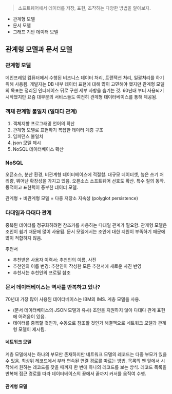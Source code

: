 > 소프트웨어에서 데이터를 저장, 표현, 조작하는 다양한 방법을 알아보자.
- 관계형 모델
- 문서 모델
- 그래프 기반 데이터 모델


## 관계형 모델과 문서 모델

### 관계형 모델
메인프레임 컴퓨터에서 수행된 비즈니스 데이터 처리, 트랜잭션 처리, 일괄처리를 하기 위해 사용됨.
개발자는 DB 내부 데이터 표현에 대해 많이 고민해야 했지만 관계형 모델의 목표는 정리된 인터페이스 뒤로 구현 세부 사항을 숨기는 것.
60년대 부터 사용되기 시작했지만 요즘 대부분의 서비스들도 여전히 관계형 데이터베이스를 통해 제공됨.

### 객체 관계형 불일치 (일대다 관계)
1. 객체지향 프로그래밍 언어의 확산
2. 관계형 모델로 표현하기 복잡한 데이터 계층 구조
3. 임피던스 불일치
4. json 모델 제시
5. NoSQL 데이터베이스 확산

### NoSQL
오픈소스, 분산 환경, 비관계형 데이터베이스에 적절함.
대규모 데이터셋, 높은 쓰기 처리량, 뛰어난 확장성을 가지고 있음.
오픈소스 소프트웨어 선호도 확산.
특수 질의 동작.
동적이고 표현력이 풍부한 데이터 모델.

관계형 + 비관계형 모델 = 다중 저장소 지속성 (polyglot persistence)

### 다대일과 다대다 관계
중복된 데이터를 정규화하려면 참조키를 사용하는 다대일 관계가 필요함.
관게형 모델은 조인이 쉽기 때문에 많이 사용됨.
문서 모델에서는 조인에 대한 지원이 부족하기 때문에 많이 적합하지 않음.

추천서
- 추천받은 사용자 이력서: 추천인의 이름, 사진
- 추천인의 이름 변경: 추천인이 작성한 모든 추천서에 새로운 사진 반영
- 추천서는 추천인의 프로필 참조

### 문서 데이터베이스는 역사를 반복하고 있나?
70년대 가장 많이 사용된 데이터베이스는 IBM의 IMS.
계층 모델을 사용. 
- (문서 데이터베이스의 JSON 모델과 유사)
조인을 지원하지 않아 다대다 관계 표현에 어려움이 있음.
- 데이터를 중복할 것인가, 수동으로 참조할 것인가
해결책으로 네트워크 모델과 관계형 모델이 제시됨.
#### 네트워크 모델
계층 모델에서는 하나의 부모만 존재하지만 네트워크 모델의 레코드는 다중 부모가 있을 수 있음.
최상위 레코드에서 부터 연속된 연결 경로를 따르는 방법.
목록의 맨 앞에서 시작해서 원하는 레코드를 찾을 때까지 한 번에 하나의 레코드를 보는 방식.
레코드 목록을 반복해 접근 경로를 따라 데이터베이스의 끝에서 끝까지 커서를 움직여 수행.
#### 관계형 모델
